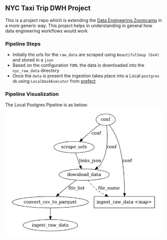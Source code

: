 ## NYC Taxi Trip DWH Project

This is a project repo which is extending the [Data Engineering Zoomcamp](https://github.com/DataTalksClub/data-engineering-zoomcamp) in a more generic way.
This project helps in understanding in general how data engineering workflows would work

### Pipeline Steps
- Initially the urls for the `raw_data` are scraped using `BeautifulSoup (bs4)` and stored in a `json`
- Based on the configuration `TOML` the data is downloaded into the `nyc_raw_data` directory
- Once the `data` is present the ingestion takes place into a Local `postgres db` using `LocalDaskExecutor` from [prefect](https://docs.prefect.io/api/latest/executors.html)

### Pipeline Visualization
The Local Postgres Pipeline is as below:
![Local Pipeline](./static/local_pipeline.png)